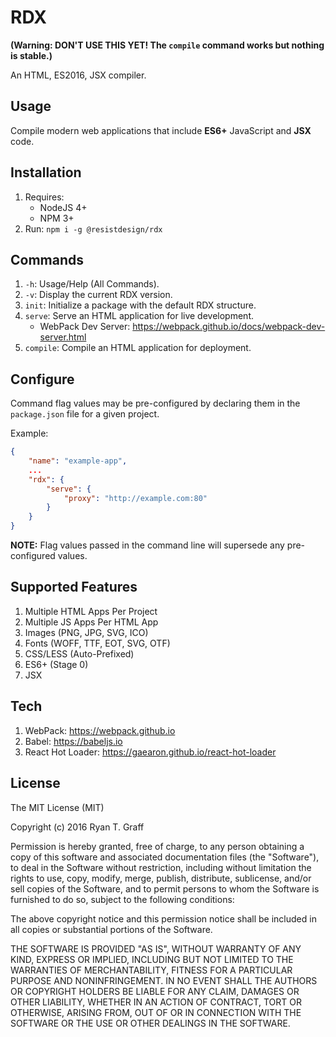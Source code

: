 # RDX
**(Warning: DON'T USE THIS YET! The `compile` command works but nothing is stable.)**

An HTML, ES2016, JSX compiler.

## Usage

Compile modern web applications that include **ES6+** JavaScript and **JSX** code.

## Installation

1. Requires:
    - NodeJS 4+
    - NPM 3+
1. Run: `npm i -g @resistdesign/rdx`

## Commands

1. `-h`: Usage/Help (All Commands).
1. `-v`: Display the current RDX version.
1. `init`: Initialize a package with the default RDX structure.
1. `serve`: Serve an HTML application for live development.
    - WebPack Dev Server: https://webpack.github.io/docs/webpack-dev-server.html
1. `compile`: Compile an HTML application for deployment.

## Configure

Command flag values may be pre-configured by declaring them in the `package.json` file for a given project.

Example:

```json
{
    "name": "example-app",
    ...
    "rdx": {
        "serve": {
            "proxy": "http://example.com:80"
        }    
    }
}
```

**NOTE:** Flag values passed in the command line will supersede any pre-configured values.

## Supported Features

1. Multiple HTML Apps Per Project
1. Multiple JS Apps Per HTML App
1. Images (PNG, JPG, SVG, ICO)
1. Fonts (WOFF, TTF, EOT, SVG, OTF)
1. CSS/LESS (Auto-Prefixed)
1. ES6+ (Stage 0)
1. JSX

## Tech

1. WebPack: https://webpack.github.io
1. Babel: https://babeljs.io
1. React Hot Loader: https://gaearon.github.io/react-hot-loader

## License

The MIT License (MIT)

Copyright (c) 2016 Ryan T. Graff

Permission is hereby granted, free of charge, to any person obtaining a copy
of this software and associated documentation files (the "Software"), to deal
in the Software without restriction, including without limitation the rights
to use, copy, modify, merge, publish, distribute, sublicense, and/or sell
copies of the Software, and to permit persons to whom the Software is
furnished to do so, subject to the following conditions:

The above copyright notice and this permission notice shall be included in all
copies or substantial portions of the Software.

THE SOFTWARE IS PROVIDED "AS IS", WITHOUT WARRANTY OF ANY KIND, EXPRESS OR
IMPLIED, INCLUDING BUT NOT LIMITED TO THE WARRANTIES OF MERCHANTABILITY,
FITNESS FOR A PARTICULAR PURPOSE AND NONINFRINGEMENT. IN NO EVENT SHALL THE
AUTHORS OR COPYRIGHT HOLDERS BE LIABLE FOR ANY CLAIM, DAMAGES OR OTHER
LIABILITY, WHETHER IN AN ACTION OF CONTRACT, TORT OR OTHERWISE, ARISING FROM,
OUT OF OR IN CONNECTION WITH THE SOFTWARE OR THE USE OR OTHER DEALINGS IN THE
SOFTWARE.
